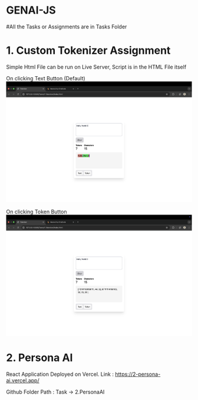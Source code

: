 # GENAI-JS

#All the Tasks or Assignments are in Tasks Folder

# 1. Custom Tokenizer Assignment

   Simple Html File can be run on Live Server, Script is in the HTML File itself

On clicking Text Button (Default)
    ![Alt text](./Tasks/Images/tokenizer_2.png)

On clicking Token Button
   ![Alt text](./Tasks/Images/tokenizer_1.png)



# 2. Persona AI

React Application Deployed on Vercel. 
Link : https://2-persona-ai.vercel.app/

Github Folder Path : Task -> 2.PersonaAI